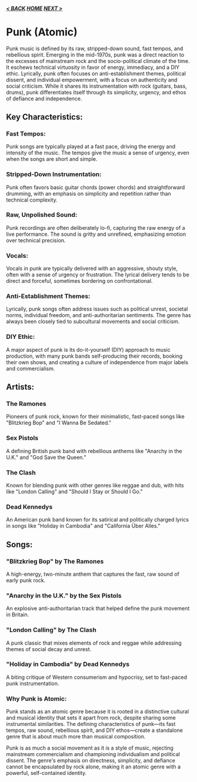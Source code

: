 ##### [< BACK](../pop/pop.md) [HOME](../index.md) [NEXT >](../rock/rock.md)
# Punk (Atomic)

Punk music is defined by its raw, stripped-down sound, fast tempos, and rebellious spirit. Emerging in the mid-1970s, punk was a direct reaction to the excesses of mainstream rock and the socio-political climate of the time. It eschews technical virtuosity in favor of energy, immediacy, and a DIY ethic. Lyrically, punk often focuses on anti-establishment themes, political dissent, and individual empowerment, with a focus on authenticity and social criticism. While it shares its instrumentation with rock (guitars, bass, drums), punk differentiates itself through its simplicity, urgency, and ethos of defiance and independence.

## Key Characteristics:

### Fast Tempos:

Punk songs are typically played at a fast pace, driving the energy and intensity of the music. The tempos give the music a sense of urgency, even when the songs are short and simple.

### Stripped-Down Instrumentation:

Punk often favors basic guitar chords (power chords) and straightforward drumming, with an emphasis on simplicity and repetition rather than technical complexity.

### Raw, Unpolished Sound:

Punk recordings are often deliberately lo-fi, capturing the raw energy of a live performance. The sound is gritty and unrefined, emphasizing emotion over technical precision.

### Vocals:

Vocals in punk are typically delivered with an aggressive, shouty style, often with a sense of urgency or frustration. The lyrical delivery tends to be direct and forceful, sometimes bordering on confrontational.

### Anti-Establishment Themes:

Lyrically, punk songs often address issues such as political unrest, societal norms, individual freedom, and anti-authoritarian sentiments. The genre has always been closely tied to subcultural movements and social criticism.

### DIY Ethic:

A major aspect of punk is its do-it-yourself (DIY) approach to music production, with many punk bands self-producing their records, booking their own shows, and creating a culture of independence from major labels and commercialism.

## Artists:

### The Ramones

Pioneers of punk rock, known for their minimalistic, fast-paced songs like "Blitzkrieg Bop" and "I Wanna Be Sedated."

### Sex Pistols

A defining British punk band with rebellious anthems like "Anarchy in the U.K." and "God Save the Queen."

### The Clash

Known for blending punk with other genres like reggae and dub, with hits like "London Calling" and "Should I Stay or Should I Go."

### Dead Kennedys

An American punk band known for its satirical and politically charged lyrics in songs like "Holiday in Cambodia" and "California Über Alles."

## Songs:

### "Blitzkrieg Bop" by The Ramones

A high-energy, two-minute anthem that captures the fast, raw sound of early punk rock.

### "Anarchy in the U.K." by the Sex Pistols

An explosive anti-authoritarian track that helped define the punk movement in Britain.

### "London Calling" by The Clash

A punk classic that mixes elements of rock and reggae while addressing themes of social decay and unrest.

### "Holiday in Cambodia" by Dead Kennedys

A biting critique of Western consumerism and hypocrisy, set to fast-paced punk instrumentation.

### Why Punk is Atomic:

Punk stands as an atomic genre because it is rooted in a distinctive cultural and musical identity that sets it apart from rock, despite sharing some instrumental similarities. The defining characteristics of punk—its fast tempos, raw sound, rebellious spirit, and DIY ethos—create a standalone genre that is about much more than musical composition.

Punk is as much a social movement as it is a style of music, rejecting mainstream commercialism and championing individualism and political dissent. The genre's emphasis on directness, simplicity, and defiance cannot be encapsulated by rock alone, making it an atomic genre with a powerful, self-contained identity.
